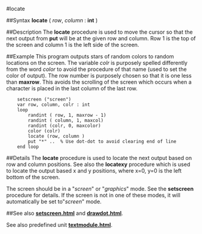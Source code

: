 
#locate

##Syntax
**locate** ( _row_, _column_ : **int** )


##Description
The **locate** procedure is used to move the cursor so that the next output from **put** will be at the given row and column. Row 1 is the top of the screen and column 1 is the left side of the screen.


##Example
This program outputs stars of random colors to random locations on the screen. The variable _colr_ is purposely spelled differently from the word _color_ to avoid the procedure of that name (used to set the color of output). The row number is purposely chosen so that it is one less than **maxrow**. This avoids the scrolling of the screen which occurs when a character is placed in the last column of the last row.

        setscreen ("screen")
        var row, column, colr : int
        loop
            randint ( row, 1, maxrow - 1)
            randint ( column, 1, maxcol)
            randint (colr, 0, maxcolor)
            color (colr)
            locate (row, column )
            put "*" ..  % Use dot-dot to avoid clearing end of line
        end loop
##Details
The **locate** procedure is used to locate the next output based on row and column positions. See also the **locatexy** procedure which is used to locate the output based x and y positions, where x=0, y=0 is the left bottom of the screen.

The screen should be in a "_screen_" or "_graphics_" mode. See the **setscreen** procedure for details. If the screen is not in one of these modes, it will automatically be set to"_screen_" mode.


##See also
**[setscreen.html](setscreen)** and **[drawdot.html](drawdot)**.

See also predefined unit **[textmodule.html](Text)**.

